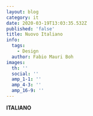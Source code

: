 ```yaml
---
layout: blog
category: it
date: 2020-03-19T13:03:35.532Z
published: 'false'
title: Nuovo Italiano
info:
  tags:
    - Design
  author: Fabio Mauri Boh
images:
  th: ''
  social: ''
  amp_1-1: ''
  amp_4-3: ''
  amp_16-9: ''
---
```

**ITALIANO**